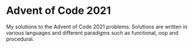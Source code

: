# Advent of Code 2021

My solutions to the Advent of Code 2021 problems.
Solutions are written in various languages and different paradigms such as functional, oop and procedural.
